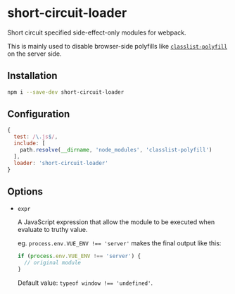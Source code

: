 # short-circuit-loader

Short circuit specified side-effect-only modules for webpack.

This is mainly used to disable browser-side polyfills like [`classlist-polyfill`](https://www.npmjs.com/package/classlist-polyfill) on the server side.

## Installation

```bash
npm i --save-dev short-circuit-loader
```

## Configuration

```js
{
  test: /\.js$/,
  include: [
    path.resolve(__dirname, 'node_modules', 'classlist-polyfill')
  ],
  loader: 'short-circuit-loader'
}
```

## Options

* `expr`

  A JavaScript expression that allow the module to be executed when evaluate to truthy value.

  eg. `process.env.VUE_ENV !== 'server'` makes the final output like this:

  ```js
  if (process.env.VUE_ENV !== 'server') {
    // original module
  }
  ```

  Default value: `typeof window !== 'undefined'`.
